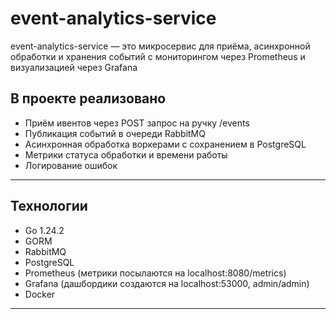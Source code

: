 # event-analytics-service

event-analytics-service — это микросервис для приёма, асинхронной обработки и хранения событий
с мониторингом через Prometheus и визуализацией через Grafana

## В проекте реализовано

- Приём ивентов через POST запрос на ручку /events
- Публикация событий в очереди RabbitMQ
- Асинхронная обработка воркерами с сохранением в PostgreSQL
- Метрики статуса обработки и времени работы
- Логирование ошибок

---

## Технологии
- Go 1.24.2
- GORM
- RabbitMQ
- PostgreSQL
- Prometheus (метрики посылаются на localhost:8080/metrics)
- Grafana (дашбордики создаются на localhost:53000, admin/admin)
- Docker
---